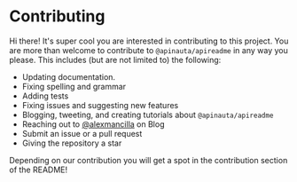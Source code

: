 # Contributing

Hi there! It's super cool you are interested in contributing to this project. You are more than welcome to contribute to `@apinauta/apireadme` in any way you please. This includes (but are not limited to) the following:

* Updating documentation.
* Fixing spelling and grammar
* Adding tests
* Fixing issues and suggesting new features
* Blogging, tweeting, and creating tutorials about `@apinauta/apireadme`
* Reaching out to [@alexmancilla](https://apinauta.com) on Blog
* Submit an issue or a pull request
* Giving the repository a star

Depending on our contribution you will get a spot in the contribution section of the README!
